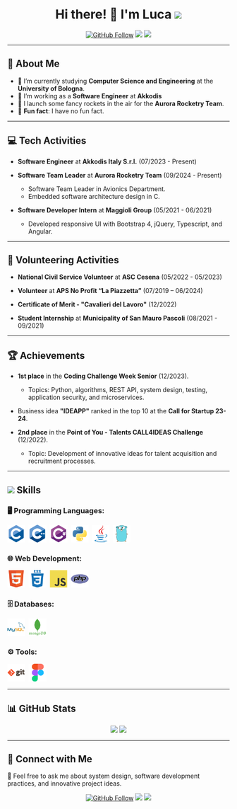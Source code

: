 <h1 align="center">Hi there! 👋 I'm Luca <img src="https://media.giphy.com/media/hvRJCLFzcasrR4ia7z/giphy.gif" width="35px"></h1>

<p align="center">
  <a href="https://github.com/lucapulga"><img src="https://img.shields.io/github/followers/pulgaluca?label=Follow&style=social" alt="GitHub Follow"></a>
  <a href="mailto:lucapulgaa@gmail.com"><img src="https://img.shields.io/badge/-lucapulgaa@gmail.com-red?style=flat-square&logo=Gmail&logoColor=white&link=mailto:lucapulgaa@gmail.com"></a>
  <a href="https://www.linkedin.com/in/lucapulga"><img src="https://img.shields.io/badge/LinkedIn-lucapulga-blue?style=flat-square&logo=LinkedIn&logoColor=white&link=https://www.linkedin.com/in/lucapulga"></a>
</p>

---

## 🎨 About Me

- 🌱 I’m currently studying **Computer Science and Engineering** at the **University of Bologna**.
- 💼 I’m working as a **Software Engineer** at **Akkodis**
- 🚀 I launch some fancy rockets in the air for the **Aurora Rocketry Team**.
- 🎯 **Fun fact**: I have no fun fact.

---

## 💻 Tech Activities

- **Software Engineer** at **Akkodis Italy S.r.l.** (07/2023 - Present)
  
- **Software Team Leader** at **Aurora Rocketry Team** (09/2024 - Present)
  - Software Team Leader in Avionics Department.
  - Embedded software architecture design in C.

- **Software Developer Intern** at **Maggioli Group** (05/2021 - 06/2021)
  - Developed responsive UI with Bootstrap 4, jQuery, Typescript, and Angular.

---

## 🤝 Volunteering Activities

- **National Civil Service Volunteer** at **ASC Cesena** (05/2022 - 05/2023)
  
- **Volunteer** at **APS No Profit “La Piazzetta”** (07/2019 – 06/2024)
  
- **Certificate of Merit - "Cavalieri del Lavoro"** (12/2022)
  
- **Student Internship** at **Municipality of San Mauro Pascoli** (08/2021 - 09/2021)
  
---

## 🏆 Achievements

- **1st place** in the **Coding Challenge Week Senior** (12/2023).
  - Topics: Python, algorithms, REST API, system design, testing, application security, and microservices.

- Business idea **"IDEAPP"** ranked in the top 10 at the **Call for Startup 23-24**.

- **2nd place** in the **Point of You - Talents CALL4IDEAS Challenge** (12/2022).
  - Topic: Development of innovative ideas for talent acquisition and recruitment processes.

---

## <img src="https://media2.giphy.com/media/QssGEmpkyEOhBCb7e1/giphy.gif" width ="25"><b> Skills</b>

### 🖥️ Programming Languages:
<p>
  <img src="https://github.com/devicons/devicon/blob/master/icons/c/c-original.svg" title="C" alt="C" width="40" height="40"/>&nbsp;
  <img src="https://github.com/devicons/devicon/blob/master/icons/cplusplus/cplusplus-original.svg" title="C++" alt="C++" width="40" height="40"/>&nbsp;
  <img src="https://github.com/devicons/devicon/blob/master/icons/csharp/csharp-original.svg" title="C#" alt="C#" width="40" height="40"/>&nbsp;
  <img src="https://github.com/devicons/devicon/blob/master/icons/python/python-original.svg" title="Python" alt="Python" width="40" height="40"/>&nbsp;
  <img src="https://github.com/devicons/devicon/blob/master/icons/java/java-original.svg" title="Java" alt="Java" width="40" height="40"/>&nbsp;
  <img src="https://github.com/devicons/devicon/blob/master/icons/go/go-original.svg" title="Go" alt="Go" width="40" height="40"/>&nbsp;
</p>

### 🌐 Web Development:
<p>
  <img src="https://github.com/devicons/devicon/blob/master/icons/html5/html5-original.svg" title="HTML5" alt="HTML" width="40" height="40"/>&nbsp;
  <img src="https://github.com/devicons/devicon/blob/master/icons/css3/css3-plain-wordmark.svg"  title="CSS3" alt="CSS" width="40" height="40"/>&nbsp;
  <img src="https://github.com/devicons/devicon/blob/master/icons/javascript/javascript-original.svg" title="JavaScript" alt="JavaScript" width="40" height="40"/>&nbsp;
  <img src="https://github.com/devicons/devicon/blob/master/icons/php/php-original.svg" title="php" alt="php" width="40" height="40"/>&nbsp;
</p>

### 🗄️ Databases:
<p>
  <img src="https://github.com/devicons/devicon/blob/master/icons/mysql/mysql-original-wordmark.svg" title="MySQL"  alt="MySQL" width="40" height="40"/>&nbsp;
  <img src="https://github.com/devicons/devicon/blob/master/icons/mongodb/mongodb-plain-wordmark.svg" title="MongoDB"  alt="MongoDB" width="40" height="40"/>&nbsp;
</p>

### ⚙️ Tools:
<p>
  <img src="https://github.com/devicons/devicon/blob/master/icons/git/git-original-wordmark.svg" title="Git" alt="Git" width="40" height="40"/>&nbsp;
  <img src="https://github.com/devicons/devicon/blob/master/icons/figma/figma-original.svg" title="Figma" alt="Figma" width="40" height="40"/>&nbsp;
</p>

---

## 📊 GitHub Stats
<p align="center">
  <img height="180em" src="https://github-readme-stats.vercel.app/api?username=lucapulga&show_icons=true&hide_border=true&&count_private=true&include_all_commits=true&theme=radical" />
  <img height="180em" src="https://github-readme-stats.vercel.app/api/top-langs/?username=lucapulga&exclude_repo=Pacman-AI&show_icons=true&hide_border=true&layout=compact&langs_count=8&theme=radical"/>
</p>

---

## 🌟 Connect with Me
💬 Feel free to ask me about system design, software development practices, and innovative project ideas.
<p align="center">
  <a href="https://github.com/lucapulga"><img src="https://img.shields.io/github/followers/pulgaluca?label=Follow&style=social" alt="GitHub Follow"></a>
  <a href="mailto:lucapulgaa@gmail.com"><img src="https://img.shields.io/badge/-lucapulgaa@gmail.com-red?style=flat-square&logo=Gmail&logoColor=white&link=mailto:lucapulgaa@gmail.com"></a>
  <a href="https://www.linkedin.com/in/lucapulga"><img src="https://img.shields.io/badge/LinkedIn-lucapulga-blue?style=flat-square&logo=LinkedIn&logoColor=white&link=https://www.linkedin.com/in/lucapulga"></a>
</p>
